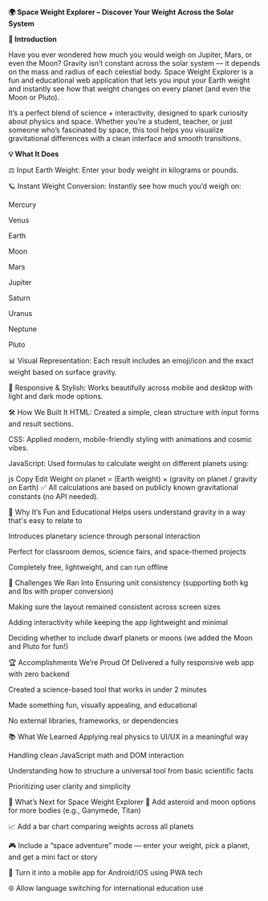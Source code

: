 **🌍 Space Weight Explorer – Discover Your Weight Across the Solar System**

**🌌 Introduction**

Have you ever wondered how much you would weigh on Jupiter, Mars, or even the Moon? Gravity isn’t constant across the solar system — it depends on the mass and radius of each celestial body. Space Weight Explorer is a fun and educational web application that lets you input your Earth weight and instantly see how that weight changes on every planet (and even the Moon or Pluto).

It’s a perfect blend of science + interactivity, designed to spark curiosity about physics and space. Whether you’re a student, teacher, or just someone who’s fascinated by space, this tool helps you visualize gravitational differences with a clean interface and smooth transitions.

**💡 What It Does**

⚖️ Input Earth Weight: Enter your body weight in kilograms or pounds.

🪐 Instant Weight Conversion: Instantly see how much you’d weigh on:

Mercury

Venus

Earth

Moon

Mars

Jupiter

Saturn

Uranus

Neptune

Pluto

📊 Visual Representation: Each result includes an emoji/icon and the exact weight based on surface gravity.

🎨 Responsive & Stylish: Works beautifully across mobile and desktop with light and dark mode options.

🛠 How We Built It
HTML: Created a simple, clean structure with input forms and result sections.

CSS: Applied modern, mobile-friendly styling with animations and cosmic vibes.

JavaScript: Used formulas to calculate weight on different planets using:

js
Copy
Edit
Weight on planet = (Earth weight) × (gravity on planet / gravity on Earth)
✅ All calculations are based on publicly known gravitational constants (no API needed).

🚀 Why It’s Fun and Educational
Helps users understand gravity in a way that's easy to relate to

Introduces planetary science through personal interaction

Perfect for classroom demos, science fairs, and space-themed projects

Completely free, lightweight, and can run offline

🧱 Challenges We Ran Into
Ensuring unit consistency (supporting both kg and lbs with proper conversion)

Making sure the layout remained consistent across screen sizes

Adding interactivity while keeping the app lightweight and minimal

Deciding whether to include dwarf planets or moons (we added the Moon and Pluto for fun!)

🏆 Accomplishments We’re Proud Of
Delivered a fully responsive web app with zero backend

Created a science-based tool that works in under 2 minutes

Made something fun, visually appealing, and educational

No external libraries, frameworks, or dependencies

📚 What We Learned
Applying real physics to UI/UX in a meaningful way

Handling clean JavaScript math and DOM interaction

Understanding how to structure a universal tool from basic scientific facts

Prioritizing user clarity and simplicity

🌠 What’s Next for Space Weight Explorer
🌌 Add asteroid and moon options for more bodies (e.g., Ganymede, Titan)

📈 Add a bar chart comparing weights across all planets

🎮 Include a “space adventure” mode — enter your weight, pick a planet, and get a mini fact or story

📱 Turn it into a mobile app for Android/iOS using PWA tech

🌐 Allow language switching for international education use
